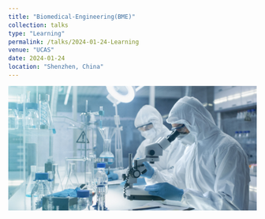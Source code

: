 ```yaml
---
title: "Biomedical-Engineering(BME)"
collection: talks
type: "Learning"
permalink: /talks/2024-01-24-Learning
venue: "UCAS"
date: 2024-01-24
location: "Shenzhen, China"
---
```


<img src="/images/bme.png" alt="BME" title="BME" width="800" >  



